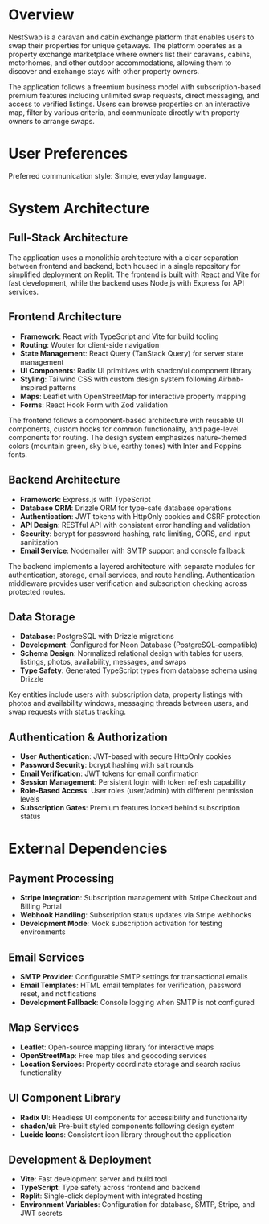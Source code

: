 # Overview

NestSwap is a caravan and cabin exchange platform that enables users to swap their properties for unique getaways. The platform operates as a property exchange marketplace where owners list their caravans, cabins, motorhomes, and other outdoor accommodations, allowing them to discover and exchange stays with other property owners.

The application follows a freemium business model with subscription-based premium features including unlimited swap requests, direct messaging, and access to verified listings. Users can browse properties on an interactive map, filter by various criteria, and communicate directly with property owners to arrange swaps.

# User Preferences

Preferred communication style: Simple, everyday language.

# System Architecture

## Full-Stack Architecture
The application uses a monolithic architecture with a clear separation between frontend and backend, both housed in a single repository for simplified deployment on Replit. The frontend is built with React and Vite for fast development, while the backend uses Node.js with Express for API services.

## Frontend Architecture
- **Framework**: React with TypeScript and Vite for build tooling
- **Routing**: Wouter for client-side navigation
- **State Management**: React Query (TanStack Query) for server state management
- **UI Components**: Radix UI primitives with shadcn/ui component library
- **Styling**: Tailwind CSS with custom design system following Airbnb-inspired patterns
- **Maps**: Leaflet with OpenStreetMap for interactive property mapping
- **Forms**: React Hook Form with Zod validation

The frontend follows a component-based architecture with reusable UI components, custom hooks for common functionality, and page-level components for routing. The design system emphasizes nature-themed colors (mountain green, sky blue, earthy tones) with Inter and Poppins fonts.

## Backend Architecture
- **Framework**: Express.js with TypeScript
- **Database ORM**: Drizzle ORM for type-safe database operations
- **Authentication**: JWT tokens with HttpOnly cookies and CSRF protection
- **API Design**: RESTful API with consistent error handling and validation
- **Security**: bcrypt for password hashing, rate limiting, CORS, and input sanitization
- **Email Service**: Nodemailer with SMTP support and console fallback

The backend implements a layered architecture with separate modules for authentication, storage, email services, and route handling. Authentication middleware provides user verification and subscription checking across protected routes.

## Data Storage
- **Database**: PostgreSQL with Drizzle migrations
- **Development**: Configured for Neon Database (PostgreSQL-compatible)
- **Schema Design**: Normalized relational design with tables for users, listings, photos, availability, messages, and swaps
- **Type Safety**: Generated TypeScript types from database schema using Drizzle

Key entities include users with subscription data, property listings with photos and availability windows, messaging threads between users, and swap requests with status tracking.

## Authentication & Authorization
- **User Authentication**: JWT-based with secure HttpOnly cookies
- **Password Security**: bcrypt hashing with salt rounds
- **Email Verification**: JWT tokens for email confirmation
- **Session Management**: Persistent login with token refresh capability
- **Role-Based Access**: User roles (user/admin) with different permission levels
- **Subscription Gates**: Premium features locked behind subscription status

# External Dependencies

## Payment Processing
- **Stripe Integration**: Subscription management with Stripe Checkout and Billing Portal
- **Webhook Handling**: Subscription status updates via Stripe webhooks
- **Development Mode**: Mock subscription activation for testing environments

## Email Services
- **SMTP Provider**: Configurable SMTP settings for transactional emails
- **Email Templates**: HTML email templates for verification, password reset, and notifications
- **Development Fallback**: Console logging when SMTP is not configured

## Map Services
- **Leaflet**: Open-source mapping library for interactive maps
- **OpenStreetMap**: Free map tiles and geocoding services
- **Location Services**: Property coordinate storage and search radius functionality

## UI Component Library
- **Radix UI**: Headless UI components for accessibility and functionality
- **shadcn/ui**: Pre-built styled components following design system
- **Lucide Icons**: Consistent icon library throughout the application

## Development & Deployment
- **Vite**: Fast development server and build tool
- **TypeScript**: Type safety across frontend and backend
- **Replit**: Single-click deployment with integrated hosting
- **Environment Variables**: Configuration for database, SMTP, Stripe, and JWT secrets